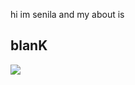 hi 
im senila and my about is
## blanK
<html>
  <body>
    <img src="https://i.imgur.com/e1kODvT.gifv"/>
